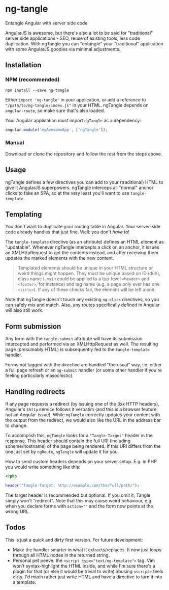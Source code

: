 # ng-tangle
Entangle Angular with server side code

AngularJS is awesome, but there's also a lot to be said for "traditional"
server side applications - SEO, reuse of existing tools, less code duplication.
With ngTangle you can "entangle" your "traditional" application with some
AngularJS goodies via minimal adjustments.

## Installation

### NPM (recommended)
`npm install --save ng-tangle`

Either `import 'ng-tangle'` in your application, or add a reference to
`"/path/to/ng-tangle/index.js"` in your HTML. ngTangle depends on
`angular-route`, so make sure that's also loaded.

Your Angular application must import `ngTangle` as a dependency:

```javascript
angular.module('myAwesomeApp', ['ngTangle']);
```

### Manual
Download or clone the repository and follow the rest from the steps above.

## Usage
ngTangle defines a few directives you can add to your (traditional) HTML to
give it AngularJS superpowers. ngTangle interceps all "normal" anchor clicks to
fake an SPA, so at the very least you'll want to use `tangle-template`.

## Templating
You don't want to duplicate your routing table in Angular. Your server-side code
already handles that just fine. Well: you don't _have_ to!

The `tangle-template` directive (as an attribute) defines an HTML element as
"updatable". Whenever ngTangle intercepts a click on an anchor, it issues an
XMLHttpRequest to get the contents instead, and after receiving them updates the
marked elements with the new content.

> Templated elements should be unique in your HTML structure or weird things
> might happen. They must be unique based on ID (duh), class name (`.main` could
> be applied to a top-level `<header>` and `<footer>`, for instance) and tag
> name (e.g. a page only ever has one `<title>`). If any of these checks fail,
> the element will be left alone.

Note that ngTangle doesn't touch any existing `ng-click` directives, so you can
safely mix and match. Also, any routes specifically defined in Angular will also
still work.

## Form submission
Any form with the `tangle-submit` attribute will have its submission intercepted
and performed via an XMLHttpRequest as well. The resulting page (presumably
HTML) is subsequently fed to the `tangle-template` handler.

Forms not tagged with the directive are handled "the usual" way, i.e. either a
full page refresh or an `ng-submit` handler (or some other handler if you're
feeling particularly masochistic).

## Handling redirects
If any page requests a redirect (by issuing one of the 3xx HTTP headers),
Angular's `$http` service follows it verbatim (and this is a browser feature,
not an Angular-issue). While `ngTangle` correctly updates your content with the
output from the redirect, we would also like the URL in the address bar to
change.

To accomplish this, `ngTangle` looks for a `"Tangle-Target"` header in the
response. This header should contain the full URI (including scheme/hostname) of
the page being rendered. If this URI differs from the one just set by `ngRoute`,
`ngTangle` will update it for you.

How to send custom headers depends on your server setup. E.g. in PHP you would
write something like this:

```php
<?php

header("Tangle-Target: http://example.com/the/full/path/");
```

The target header is recommended but optional. If you omit it, Tangle simply
won't "redirect". Note that this may cause weird behaviour, e.g. when you
declare forms with `action=""` and the form now points at the wrong URL.

## Todos
This is just a quick and dirty first version. For future development:
- Make the handler smarter in what it extracts/replaces. It now just loops
  through all HTML nodes in the returned string.
- Personal pet peeve: the `<script type="text/ng-template">` tag. Vim won't
  syntax-highlight the HTML inside, and while I'm sure there's a plugin for that
  (or else it would be trivial to write) abusing `<script>` feels dirty. I'd
  much rather just write HTML and have a directive to turn it into a template.

